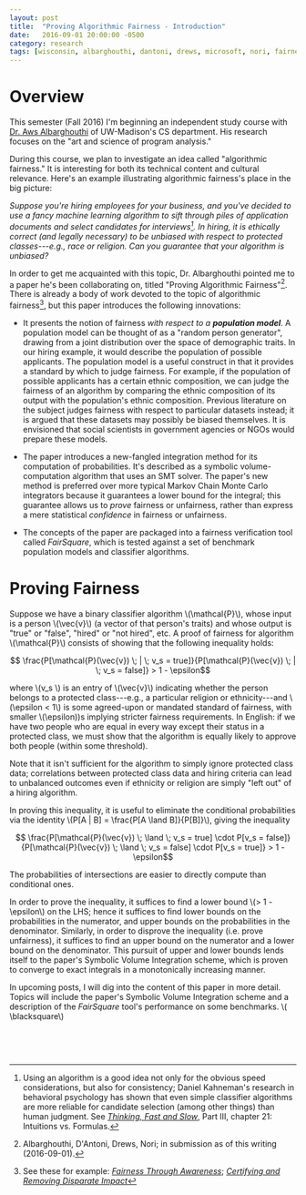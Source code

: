 ```yaml
---
layout: post
title:  "Proving Algorithmic Fairness - Introduction"
date:   2016-09-01 20:00:00 -0500
category: research 
tags: [wisconsin, albarghouthi, dantoni, drews, microsoft, nori, fairness] 
---
```


# Overview

This semester (Fall 2016) I'm beginning an independent study course with 
[Dr. Aws Albarghouthi](http://pages.cs.wisc.edu/~aws/) of UW-Madison's 
CS department. His research focuses on the "art and science of program 
analysis." 

During this course, we plan to investigate an idea called "algorithmic
fairness." It is interesting for both its technical content and
cultural relevance. Here's an example illustrating algorithmic 
fairness's place in the big picture:

*Suppose you're hiring employees for your business, and you've decided
to use a fancy machine learning algorithm to sift through piles of application
documents and select candidates for interviews[^1]. In hiring, it is ethically
correct (and legally necessary) to be unbiased with respect to protected 
classes---e.g., race or religion. Can you guarantee that your algorithm is 
unbiased?* 

In order to get me acquainted with this topic, Dr. Albarghouthi pointed me 
to a paper he's been collaborating on, titled "Proving Algorithmic 
Fairness"[^2]. There is already a body of work devoted to the topic of 
algorithmic fairness[^3], but this paper introduces the following innovations:

* It presents the notion of fairness *with respect to a **population model***.
  A population model can be thought of as a "random person generator", drawing
  from a joint distribution over the space of demographic traits. In our hiring
  example, it would describe the population of possible applicants. The 
  population model is a useful construct in that it provides a standard
  by which to judge fairness. For example, if the population of possible
  applicants has a certain ethnic composition, we can judge the fairness of
  an algorithm by comparing the ethnic composition of its output with the 
  population's ethnic composition. Previous literature on the subject 
  judges fairness with respect to particular datasets instead; it is argued
  that these datasets may possibly be biased themselves. It is envisioned that
  social scientists in government agencies or NGOs would prepare these models.
 
* The paper introduces a new-fangled integration method for its computation
  of probabilities. It's described as a symbolic volume-computation algorithm 
  that uses an SMT solver. The paper's new method is preferred over more 
  typical  Markov Chain Monte Carlo integrators because it guarantees
  a lower bound for the integral; this guarantee allows us to *prove* 
  fairness or unfairness, rather than express a mere statistical *confidence* in
  fairness or unfairness. 

* The concepts of the paper are packaged into a fairness verification tool
  called *FairSquare*, which is tested against a set of benchmark population
  models and classifier algorithms.

# Proving Fairness

Suppose we have a binary classifier algorithm \\(\mathcal{P}\\), whose input is
a person \\(\vec{v}\\) (a vector of that person's traits) and whose output is 
"true" or "false", "hired" or "not hired", etc. A proof of fairness for 
algorithm \\(\mathcal{P}\\) consists of showing that the following inequality
holds:

$$ \frac{P[\mathcal{P}(\vec{v}) \; | \; v_s = true]}{P[\mathcal{P}(\vec{v}) \; | \; v_s = false]} > 1 - \epsilon$$

where \\(v_s \\) is an entry of \\(\vec{v}\\) indicating whether the person
belongs to a protected class---e.g., a particular religion or ethnicity---and
\\(\epsilon < 1\\) is some agreed-upon or mandated standard of fairness, with 
smaller \\(\epsilon\))s implying stricter fairness requirements. 
In English: if we have two people who are equal in every way except their status
in a protected class, we must show that the algorithm is equally likely to 
approve both people (within some threshold). 

Note that it isn't sufficient for the algorithm to
simply ignore protected class data; correlations between protected
class data and hiring criteria can lead to unbalanced outcomes even if
ethnicity or religion are simply "left out" of a hiring algorithm. 

In proving this inequality, it is useful to eliminate the conditional
probabilities via the identity \\(P[A | B] = \frac{P[A \land B]}{P[B]}\\),
giving the inequality

$$ \frac{P[\mathcal{P}(\vec{v}) \; \land  \; v_s = true] \cdot P[v_s = false]}{P[\mathcal{P}(\vec{v}) \; \land \; v_s = false] \cdot P[v_s = true]} > 1 - \epsilon$$

The probabilities of intersections are easier to directly compute than
conditional ones. 

In order to prove the inequality, it suffices to find a lower bound 
\\(> 1 - \epsilon\\) on the 
LHS; hence it suffices to find lower bounds on the probabilities in the 
numerator, and upper bounds on the probabilities in the denominator.
Similarly, in order to disprove the inequality (i.e. prove unfairness), 
it suffices to find an upper bound on the numerator and a lower bound on
the denominator. This pursuit of upper and lower bounds lends itself to the 
paper's Symbolic Volume Integration scheme, which is proven to converge to 
exact integrals in a monotonically increasing manner.

In upcoming posts, I will dig into the content of this paper in more detail.
Topics will include the paper's Symbolic Volume Integration scheme and a 
description of the *FairSquare* tool's performance on some benchmarks.
\\( \blacksquare\\)  

&nbsp;

&nbsp;

[^1]: Using an algorithm is a good idea not only for the obvious speed considerations, but also for consistency; Daniel Kahneman's research in behavioral psychology has shown that even simple classifier algorithms are more reliable for candidate selection (among other things) than human judgment. See [*Thinking, Fast and Slow*](https://www.amazon.com/Thinking-Fast-Slow-Daniel-Kahneman/dp/0374275637/ref=sr_1_1?ie=UTF8&qid=1329063030&sr=8-1), Part III, chapter 21: Intuitions vs. Formulas. 

[^2]: Albarghouthi, D'Antoni, Drews, Nori; in submission as of this writing (2016-09-01).

[^3]: See these for example: [*Fairness Through Awareness*](https://arxiv.org/abs/1104.3913); [*Certifying and Removing Disparate Impact*](https://arxiv.org/abs/1412.3756)
